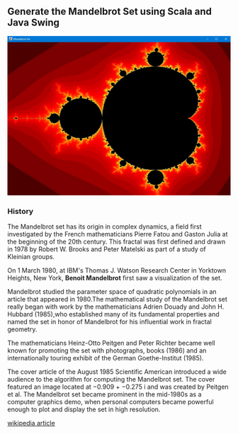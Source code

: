 ## Generate the Mandelbrot Set using Scala and Java Swing

![Mandelbrot Set](mandelbrot.jpg)

### History

The Mandelbrot set has its origin in complex dynamics, a field first investigated by the French mathematicians Pierre Fatou and Gaston Julia at the beginning of the 20th century. This fractal was first defined and drawn in 1978 by Robert W. Brooks and Peter Matelski as part of a study of Kleinian groups.

On 1 March 1980, at IBM's Thomas J. Watson Research Center in Yorktown Heights, New York, 
**Benoit Mandelbrot** first saw a visualization of the set.

Mandelbrot studied the parameter space of quadratic polynomials in an article that appeared in 1980.The mathematical study of the Mandelbrot set really began with work by the mathematicians Adrien Douady and John H. Hubbard (1985),who established many of its fundamental properties and named the set in honor of Mandelbrot for his influential work in fractal geometry.

The mathematicians Heinz-Otto Peitgen and Peter Richter became well known for promoting the set with photographs, books (1986) and an internationally touring exhibit of the German Goethe-Institut (1985).

The cover article of the August 1985 Scientific American introduced a wide audience to the algorithm for computing the Mandelbrot set. The cover featured an image located at −0.909 + −0.275 i and was created by Peitgen et al.
The Mandelbrot set became prominent in the mid-1980s as a computer graphics demo, when personal computers became powerful enough to plot and display the set in high resolution.

[wikipedia article](https://en.wikipedia.org/wiki/Mandelbrot_set)